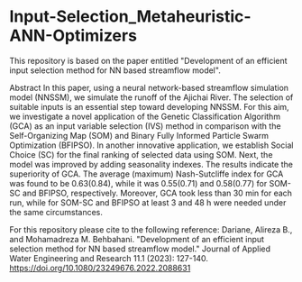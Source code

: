 # Input-Selection_Metaheuristic-ANN-Optimizers
This repository is based on the paper entitled "Development of an efficient input selection method for NN based streamflow model".

Abstract
In this paper, using a neural network-based streamflow simulation model (NNSSM), we simulate the runoff of the Ajichai River. The selection of suitable inputs is an essential step toward developing NNSSM. For this aim, we investigate a novel application of the Genetic Classification Algorithm (GCA) as an input variable selection (IVS) method in comparison with the Self-Organizing Map (SOM) and Binary Fully Informed Particle Swarm Optimization (BFIPSO). In another innovative application, we establish Social Choice (SC) for the final ranking of selected data using SOM. Next, the model was improved by adding seasonality indexes. The results indicate the superiority of GCA. The average (maximum) Nash-Sutcliffe index for GCA was found to be 0.63(0.84), while it was 0.55(0.71) and 0.58(0.77) for SOM-SC and BFIPSO, respectively. Moreover, GCA took less than 30 min for each run, while for SOM-SC and BFIPSO at least 3 and 48 h were needed under the same circumstances.

For this repository please cite to the following reference:
Dariane, Alireza B., and Mohamadreza M. Behbahani. "Development of an efficient input selection method for NN based streamflow model." Journal of Applied Water Engineering and Research 11.1 (2023): 127-140.
https://doi.org/10.1080/23249676.2022.2088631
